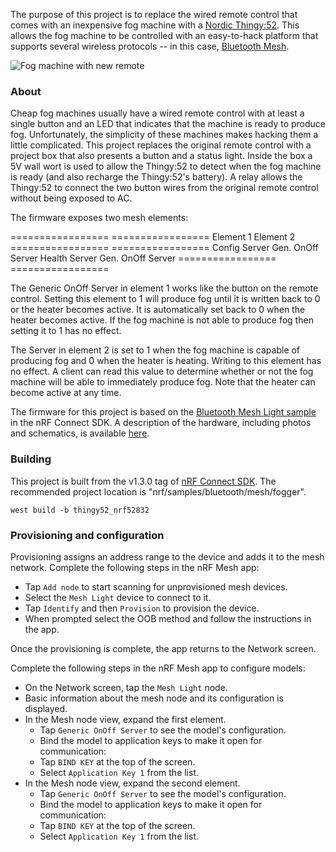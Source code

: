 The purpose of this project is to replace the wired remote control that comes with an inexpensive fog machine with a [Nordic Thingy:52](https://www.nordicsemi.com/Software-and-tools/Prototyping-platforms/Nordic-Thingy-52). This allows the fog machine to be controlled with an easy-to-hack platform that supports several wireless protocols -- in this case, [Bluetooth Mesh]().

![Fog machine with new remote]()

### About
Cheap fog machines usually have a wired remote control with at least a single button and an LED that indicates that the machine is ready to produce fog. Unfortunately, the simplicity of these machines makes hacking them a little complicated. This project replaces the original remote control with a project box that also presents a button and a status light. Inside the box a 5V wall wort is used to allow the Thingy:52 to detect when the fog machine is ready (and also recharge the Thingy:52's battery). A relay allows the Thingy:52 to connect the two button wires from the original remote control without being exposed to AC.

The firmware exposes two mesh elements:

   =================  =================
   Element 1          Element 2        
   =================  =================
   Config Server      Gen. OnOff Server
   Health Server
   Gen. OnOff Server
   =================  =================

The Generic OnOff Server in element 1 works like the button on the remote control. Setting this element to 1 will produce fog until it is written back to 0 or the heater becomes active. It is automatically set back to 0 when the heater becomes active. If the fog machine is not able to produce fog then setting it to 1 has no effect.

The Server in element 2 is set to 1 when the fog machine is capable of producing fog and 0 when the heater is heating. Writing to this element has no effect. A client can read this value to determine whether or not the fog machine will be able to immediately produce fog. Note that the heater can become active at any time.

The firmware for this project is based on the [Bluetooth Mesh Light sample](https://github.com/nrfconnect/sdk-nrf/tree/v1.3-branch/samples/bluetooth/mesh/light) in the nRF Connect SDK. A description of the hardware, including photos and schematics, is available [here]().

### Building
This project is built from the v1.3.0 tag of [nRF Connect SDK](https://www.nordicsemi.com/Software-and-tools/Software/nRF-Connect-SDK). The recommended project location is "nrf/samples/bluetooth/mesh/fogger".
```
west build -b thingy52_nrf52832
```

### Provisioning and configuration
Provisioning assigns an address range to the device and adds it to the mesh network. Complete the following steps in the nRF Mesh app:
* Tap `Add node` to start scanning for unprovisioned mesh devices.
* Select the `Mesh Light` device to connect to it.
* Tap `Identify` and then `Provision` to provision the device.
* When prompted select the OOB method and follow the instructions in the app.

Once the provisioning is complete, the app returns to the Network screen.

Complete the following steps in the nRF Mesh app to configure models:
* On the Network screen, tap the `Mesh Light` node.
* Basic information about the mesh node and its configuration is displayed.
* In the Mesh node view, expand the first element.
  * Tap `Generic OnOff Server` to see the model's configuration.
  * Bind the model to application keys to make it open for communication:
  * Tap `BIND KEY` at the top of the screen.
  * Select `Application Key 1` from the list.
* In the Mesh node view, expand the second element.
  * Tap `Generic OnOff Server` to see the model's configuration.
  * Bind the model to application keys to make it open for communication:
  * Tap `BIND KEY` at the top of the screen.
  * Select `Application Key 1` from the list.  
